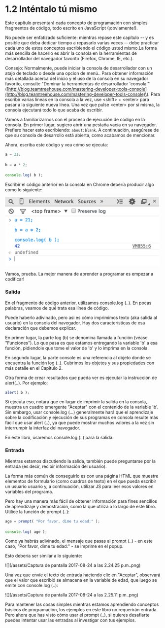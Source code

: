 # 1.2 Inténtalo tú mismo

Este capítulo presentará cada concepto de programación con simples fragmentos de código, todo escrito en JavaScript \(¡obviamente!\).

No puede ser enfatizado suficiente: mientras repase este capítulo -- y es posible que deba dedicar tiempo a repasarlo varias veces -- debe practicar cada uno de estos conceptos escribiendo el código usted mismo.La forma más sencilla de hacerlo es abrir la consola en la herramientas de desarrollador del navegador favorito \(Firefox, Chrome, IE, etc.\).

Consejo: Normalmente, puede iniciar la consola de desarrollador con un atajo de teclado o desde una opcion de menú.. Para obtener información más detallada acerca del inicio y el uso de la consola en su navegador favorito, consulte "Dominar la herramientas de desarrollador 'consola'" \([http://blog.teamtreehouse.com/mastering-developer-tools-console](http://blog.teamtreehouse.com/mastering-developer-tools-console)\). Para escribir varias líneas en la consola a la vez, use &lt;shift&gt; + &lt;enter&gt; para pasar a la siguiente  nueva línea. Una vez que pulse &lt;enter&gt; por si misma, la consola ejecutará todo lo que acaba de escribir.

Vamos a familiarizarnos con el proceso de ejecución de código en la consola. En primer lugar, sugiero abrir una pestaña vacía en su navegador. Prefiero hacer esto escribiendo: `about:blank`. A continuación, asegúrese de que su consola de desarrollo está abierta, como acabamos de mencionar.

Ahora, escriba este código y vea cómo se ejecuta:

```js
a = 21;

b = a * 2;

console.log( b );
```

Escribir el código anterior en la consola en Chrome debería producir algo como lo siguiente:

![](../../assets/Captura02.png)

Vamos, prueba. La mejor manera de aprender a programar es empezar a codificar!

### Salida

En el fragmento de código anterior, utilizamos console.log \(..\). En pocas palabras, veamos de qué trata esa línea de código.

Puede haberlo adivinado, pero asi es cómo imprimimos texto \(aka salida al usuario\) en la consola del navegador. Hay dos características de esa declaración que debemos explicar.

En primer lugar, la parte log \(b\) se denomina llamada a función \(véase "Funciones"\). Lo que pasa es que estamos entregando la variable 'b' a esa función, pidiendole que tome el valor de 'b' y lo imprima en la consola.

En segundo lugar, la parte console es una referencia al objeto donde se encuentra la función log \(..\). Cubrimos los objetos y sus propiedades con más detalle en el Capítulo 2.

Otra forma de crear resultados que pueda ver es ejecutar la instrucción de alert\(..\). Por ejemplo:

```js
alert( b );
```

Si ejecuta eso, notará que en lugar de imprimir la salida en la consola, muestra un cuadro emergente "Aceptar" con el contenido de la variable 'b'. Sin embargo, usar console.log \(...\) generalmente hará que el aprendizaje sobre la codificación y ejecución de sus programas en consola resulte más fácil que usar alert \(..\), ya que puede mostrar muchos valores a la vez sin interrumpir la interfaz del navegador.

En este libro, usaremos console.log \(..\) para la salida.

### Entrada

Mientras estamos discutiendo la salida, también puede preguntarse por la entrada \(es decir, recibir información del usuario\).

La forma más común de conseguirlo es con una página HTML que muestre elementos de formulario \(como cuadros de texto\) en el que pueda escribir un usuario usuario y, a continuación, utilizar JS para leer esos valores en variables del programa.

Pero hay una manera más fácil de obtener información para fines sencillos de aprendizaje y demostración, como la que utiliza a lo largo de este libro. Utilice la función de prompt \(..\):

```js
age = prompt( "Por favor, dime tu edad:" );

console.log( age );
```

Como ya habrás adivinado, el mensaje que pasas al prompt \(..\) - en este caso, "Por favor, dime tu edad:" - se imprime en el popup.

Esto debería ser similar a lo siguiente:

![](/assets/Captura de pantalla 2017-08-24 a las 2.24.25 p.m..png)

Una vez que envíe el texto de entrada haciendo clic en "Aceptar", observará que el valor que escribió se almacena en la variable de edad, que luego se emite con console.log \(..\):

![](/assets/Captura de pantalla 2017-08-24 a las 2.25.11 p.m..png)

Para mantener las cosas simples mientras estamos aprendiendo conceptos básicos de programación, los ejemplos en este libro no requerirán entrada. Pero ahora que has visto cómo usar el prompt \(..\), si quieres desafiarte puedes intentar usar las entradas al investigar con tus ejemplos.







